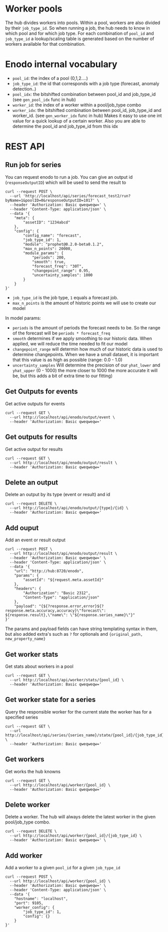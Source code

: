 
# Worker pools
The hub divides workers into pools. Within a pool, workers are also divided by their `job_type_id`. So when running a job, the hub needs to know in which pool and for which job type. For each combination of `pool_id` and `job_type_id` a lookup/scaling table is generated based on the number of workers available for that combination.

# Enodo internal vocabulary
- `pool_id`: the index of a pool (0,1,2....)
- `job_type_id`: the id that corresponds with a job type (forecast, anomaly detection..)
- `pool_idx`: the bitshifted combination between pool_id and job_type_id (see `gen_pool_idx` func in hub)
- `worker_id`: the index of a worker within a pool/job_type combo
- `worker_idx`: the bitshifted combination between pool_id, job_type_id and worker_id. (see `gen_worker_idx` func in hub) Makes it easy to use one int value for a quick lookup of a certain worker. Also you are able to determine the pool_id and job_type_id from this idx

# REST API

## Run job for series
You can request enodo to run a job. You can give an output id (`responseOutputID`) which will be used to send the result to

```
curl --request POST \
  --url 'http://localhost/api/series/forecast_test2/run?byName=1&poolID=0&responseOutputID=1017' \
  --header 'Authorization: Basic qweqweqw=' \
  --header 'Content-Type: application/json' \
  --data '{
	"meta": {
		"assetID": "1234abcd"
	},
	"config": {
		"config_name": "forecast",
		"job_type_id": 1,
		"module": "prophet@0.2.0-beta0.1.2",
		"max_n_points": 20000,
		"module_params": {
			"periods": 200,
			"smooth": true,
			"forecast_freq": "30T",
			"changepoint_range": 0.95,
			"uncertainty_samples": 1000
		}
	}
}'
```

- `job_type_id` is the job type, `1` equals a forecast job.
- `max_n_points` is the amount of historic points we will use to create our model

In model params:

- `periods` is the amount of periods the forecast needs to be. So the range of the forecast will be `periods * forecast_freq`
- `smooth` determines if we apply smoothing to our historic data. When applied, we will reduce the time needed to fit our model
- `changepoint_range` will determin how much of our historic data is used to determine changepoints. When we have a small dataset, it is important that this value is as high as possible (range: 0.0 - 1.0)
- `uncertainty_samples` Will determine the precision of our `yhat_lower` and `yhat_upper` (0 - 1000) the more closer to 1000 the more accurate it will be, but this adds a bit of extra time to our fitting)


## Get Outputs for events
Get active outputs for events

```
curl --request GET \
  --url http://localhost/api/enodo/output/event \
  --header 'Authorization: Basic qweqweqw='
```

## Get outputs for results
Get active output for results

```
curl --request GET \
  --url http://localhost/api/enodo/output/result \
  --header 'Authorization: Basic qweqweqw='
```

## Delete an output
Delete an output by its type (event or result) and id

```
curl --request DELETE \
  --url http://localhost/api/enodo/output/{type}/{id} \
  --header 'Authorization: Basic qweqweqw='
```

## Add ouput
Add an event or result output

```
curl --request POST \
  --url http://localhost/api/enodo/output/result \
  --header 'Authorization: Basic qweqweqw=' \
  --header 'Content-Type: application/json' \
  --data '{
	"url": "http://hub:8720/enodo",
	"params": {
		"assetId": "${request.meta.assetId}"
	},
	"headers": {
		"Authorization": "Basic 2312",
		"Content-Type": "application/json"
	},
	"payload": "{${?response.error,error}${?response.meta.accuracy,accuracy}\"forecast\": ${response.result},\"name\": \"${response.series_name}\"}"
}'
```

The params and payload fields can have string templating syntax in them, but also added extra's such as `?` for optionals and `{original_path, new_property_name}`

## Get worker stats
Get stats about workers in a pool

```
curl --request GET \
  --url http://localhost/api/worker/stats/{pool_id} \
  --header 'Authorization: Basic qweqweqw='
```

## Get worker state for a series
Query the responsible worker for the current state the worker has for a specified series

```
curl --request GET \
  --url http://localhost/api/series/{series_name}/state/{pool_id}/{job_type_id} \
  --header 'Authorization: Basic qweqweqw='
```


## Get workers
Get works the hub knowns

```
curl --request GET \
  --url http://localhost/api/worker/{pool_id} \
  --header 'Authorization: Basic qweqweqw='
```

## Delete worker
Delete a worker. The hub will always delete the latest worker in the given pool/job_type combo.

```
curl --request DELETE \
  --url http://localhost/api/worker/{pool_id}/{job_type_id} \
  --header 'Authorization: Basic qweqweqw=' \
```

## Add worker
Add a worker to a given `pool_id` for a given `job_type_id`

```
curl --request POST \
  --url http://localhost/api/worker/{pool_id} \
  --header 'Authorization: Basic qweqweqw=' \
  --header 'Content-Type: application/json' \
  --data '{
	"hostname": "localhost",
	"port": 9105,
	"worker_config": {
		"job_type_id": 1,
		"config": {}
	}
}'
```